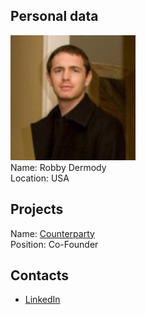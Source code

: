 ## Personal data
![dermody photo](photo/robby_dermody.jpg)  
Name: Robby Dermody  
Location: USA  
## Projects 
Name: [Counterparty](../projects/counterparty.md)  
Position: Co-Founder  
## Contacts
* [LinkedIn](http://www.linkedin.com/pub/robby-dermody/8/501/ab6)    
